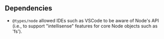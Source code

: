 

## Dependencies

  - `@types/node` allowed IDEs such as VSCode to be aware of Node's API (i.e., to support "intellisense" features for core Node objects such as 'fs').